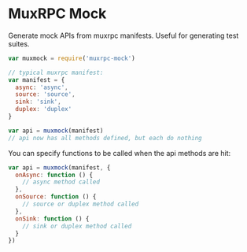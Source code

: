 # MuxRPC Mock

Generate mock APIs from muxrpc manifests.
Useful for generating test suites.

```js
var muxmock = require('muxrpc-mock')

// typical muxrpc manifest:
var manifest = {
  async: 'async',
  source: 'source',
  sink: 'sink',
  duplex: 'duplex'
}

var api = muxmock(manifest)
// api now has all methods defined, but each do nothing
```

You can specify functions to be called when the api methods are hit:

```js
var api = muxmock(manifest, {
  onAsync: function () {
    // async method called
  },
  onSource: function () {
    // source or duplex method called
  },
  onSink: function () {
    // sink or duplex method called
  }
})
```